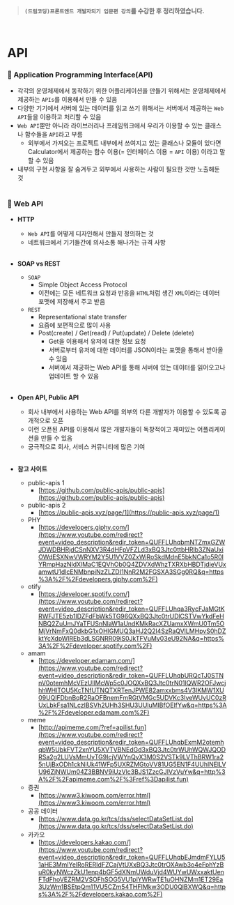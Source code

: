 >**`(드림코딩)프론트엔드 개발자되기 입문편 강의`를 수강한 후 정리하였습니다.**

</br>

# API
### 📌 Application Programming Interface(API)

- 각각의 운영체제에서 동작하기 위한 어플리케이션을 만들기 위해서는 운영체제에서 제공하는 `APIs`를 이용해서 만들 수 있음
- 다양한 기기에서 서버에 있는 데이터를 읽고 쓰기 위해서는 서버에서 제공하는 `Web API`들을 이용하고 처리할 수 있음
- `Web API`뿐만 아니라 라이브러리나 프레임워크에서 우리가 이용할 수 있는 클래스나 함수들을 `API`라고 부름
  - 외부에서 가져오는 프로젝트 내부에서 쓰여지고 있는 클래스나 모듈이 있다면 Calculator에서 제공하는 함수 이용(= 인터페이스 이용
    = `API` 이용) 이라고 말할 수 있음        
- 내부의 구현 사항을 잘 숨겨두고 외부에서 사용하는 사람이 필요한 것만 노출해둔 것
<br/><br/>   
### 📌 Web API

- **HTTP**

  - `Web API`를 어떻게 디자인해서 만들지 정의하는 것
  - 네트워크에서 기기들간에 의사소통 해나가는 규격 사항
  <br/><br/>

- **SOAP vs REST**

  - `SOAP`
    - Simple Object Access Protocol
    - 이전에는 모든 네트워크 요청과 반응을 `HTML`처럼 생긴 `XML`이라는 데이터 포맷에 저장해서 주고 받음
  - `REST`
    - Representational state transfer
    - 요즘에 보편적으로 많이 사용
    - Post(create) / Get(read) / Put(update) / Delete (delete)
      - Get을 이용해서 유저에 대한 정보 요청
      - 서버로부터 유저에 대한 데이터를 JSON이라는 포맷을 통해서 받아올 수 있음
      - 서버에서 제공하는 Web API를 통해 서버에 있는 데이터를 읽어오고나 업데이트 할 수 있음
  <br/><br/>

- **Open API, Public API**

  - 회사 내부에서 사용하는 Web API를 외부의 다른 개발자가 이용할 수 있도록 공개적으로 오픈
  - 이런 오픈된 API를 이용해서 많은 개발자들이 독창적이고 재미있는 어플리케이션을 만들 수 있음
  - 궁극적으로 회사, 서비스 커뮤니티에 많은 기여
  <br/><br/>

- **참고 사이트**
  - public-apis 1
    - [https://github.com/public-apis/public-apis](https://github.com/public-apis/public-apis)
  - public-apis 2
    - [https://public-apis.xyz/page/1](https://public-apis.xyz/page/1)
  - PHY
    - [https://developers.giphy.com/](https://www.youtube.com/redirect?event=video_description&redir_token=QUFFLUhqbmNTZmxGZWJDWDBHRjdCSnNXV3R4dHFpVFZLd3xBQ3Jtc0ttbHRlb3ZNaUxiOWdESXNwVWRYM2Y5U1VVZ0ZxWjRoSkdMdnE5bkNCa1o5R0lYRmpHazNldXlMaC1EQVhOb0Q4ZDVXdWhzTXRXbHBDTjdieVUxamwtU1dlcENMbnpiNzZLZDI1NnR2M2FGSXA3SGg0RQ&q=https%3A%2F%2Fdevelopers.giphy.com%2F)
  - otify
    - [https://developer.spotify.com/](https://www.youtube.com/redirect?event=video_description&redir_token=QUFFLUhqa3RycFJaMGtKRWFJTE5zb1lDZFdFbWk5TG96QXxBQ3Jtc0trUDlCSTVwYkdFeHNBQ2ZuUmJYaTFUSnNlaW1aUndKMkRacXZUamxXWmU0Tm5OMjVrNmFxQ0dkbG1xOHlGMUQ3aHJ2Q2l4SzRaQVlLMHpvS0hDZktYcXdpWlREb3dLSGNRR09iS0JkTFVuMy03eU92NA&q=https%3A%2F%2Fdeveloper.spotify.com%2F)
  - amam
    - [https://developer.edamam.com/](https://www.youtube.com/redirect?event=video_description&redir_token=QUFFLUhqbURQcTJ0STNnV0otemhMcVEzUllMcWp5c0JOQXxBQ3Jtc0trN01lQWR2OFJwcjhhWHlTOU5KcTNfUTNQTXRTenJPWE82amxxbms4V3lKMW1XU09UQlFDbnBqR2RaOFBnemFmRGtVMGc5UDVKc3IyeWUyUC0zRUxLbkFsa1NLczlBSVh2UHh3SHU3UUluMlBfOElfYw&q=https%3A%2F%2Fdeveloper.edamam.com%2F)
  - meme
    - [http://apimeme.com/?ref=apilist.fun](https://www.youtube.com/redirect?event=video_description&redir_token=QUFFLUhqbExmM2otemhqbW5UbkFVT2xnYU5XVTVBNEdGd3xBQ3Jtc0trWUhWQWJQODRSa2g2LUVsMmUyTG9IcjVWYnQyX3M0S2VSTk9LVThBRW1ra25nUjBxODh1ckNiUk41WFp5UXRZMGtoVV81UG5EN1F4UUhlNElLVU96ZjNWUm04Z3BBNV9iUzVlc3BJS1ZzcGJIVzVuYw&q=http%3A%2F%2Fapimeme.com%2F%3Fref%3Dapilist.fun)
  - 증권
    - [https://www3.kiwoom.com/error.html](https://www3.kiwoom.com/error.html)
  - 공공 데이터
    - [https://www.data.go.kr/tcs/dss/selectDataSetList.do](https://www.data.go.kr/tcs/dss/selectDataSetList.do)
  - 카카오
    - [https://developers.kakao.com/](https://www.youtube.com/redirect?event=video_description&redir_token=QUFFLUhqbEJmdmFYLU51aHE3MmlYelRoRERIdFZCajVtUXxBQ3Jtc0trOXAwb3o4eFphYzBuR0kyNWczZkU1enp4bGF5dXNmUWduVjd4WUYwUWxxaktUenFTdFhoVEZRM2VSOFhSOG5VU1plYWRwTE1uOHNZMm1ET29Ea3UzWm1BSEtpQm11VU5CZm54THFIMkw3ODU0QlBXWQ&q=https%3A%2F%2Fdevelopers.kakao.com%2F)